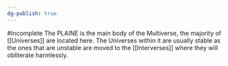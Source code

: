 ```yaml
---
dg-publish: true
---
```

#Incomplete 
The PLAINE is the main body of the Multiverse, the majority of [[Universes]] are located here.
The Universes within it are usually stable as the ones that are unstable are moved to the [[Interverses]] where they will obliterate harmlessly.